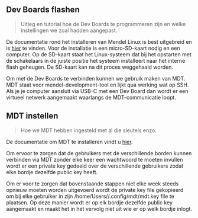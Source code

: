 ## Dev Boards flashen

>Uitleg en tutorial hoe de Dev Boards te programmeren zijn en welke instellingen we zoal hadden aangepast.

De documentatie rond het installeren van Mendel Linux is best uitgebreid en is [hier](https://coral.ai/docs/dev-board/get-started/) te vinden. Voor de installatie is een micro-SD-kaart nodig en een computer. Op de SD-kaart staat het Linux-systeem dat bij het opstarten met de schakelaars in de juiste positie het systeem installeert naar het interne flash geheugen. De SD-kaart kan na dit proces weggehaald worden.

Om met de Dev Boards te verbinden kunnen we gebruik maken van MDT. MDT staat voor mendel-development-tool en lijkt qua werking wat op SSH. Als je je computer aansluit via USB-C met een Dev Board dan wordt er een virtueel netwerk aangemaakt waarlangs de MDT-communicatie loopt.


## MDT instellen

>Hoe we MDT hebben ingesteld met al die sleutels enzo.

De documentatie om MDT te installeren vindt u [hier](https://coral.ai/docs/dev-board/get-started/#install-mdt).

Om ervoor te zorgen dat de gebruikers met de verschillende borden kunnen verbinden via MDT zonder elke keer een wachtwoord te moeten invullen wordt er een private key gedeeld over de verschillende gebruikers zodat elke bordje dezelfde public key heeft. 

Om er voor te zorgen dat bovenstaande stappen niet elke week steeds opnieuw moeten worden uitgevoerd wordt de private key file gekopieerd om bij elke gebruiker in zijn /home/Users/<naam>/.config/mdt/mdt.key file te plaatsen. Op deze manier wordt er op elk bordje dezelfde public key aangemaakt en maakt het in het vervolg niet uit wie er op welk bordje inlogt.
